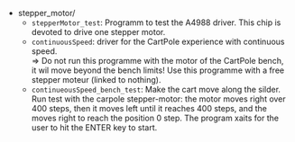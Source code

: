 
* stepper_motor/
    * `stepperMotor_test`: Programm to test the A4988 driver. This chip is devoted to drive one stepper motor. 
    * `continuousSpeed`: driver for the CartPole experience with continuous speed.  
    => Do not run this programme with the motor of the CartPole bench,  it wil move beyond the bench limits! Use this programme with a free stepper moteur (linked to nothing).
    * `continueousSpeed_bench_test`: Make the cart move along the silder. Run test with the carpole stepper-motor: the motor moves right over 400 steps, then it moves left until it reaches 400 steps, and the moves right to reach the position 0 step. The program xaits for the user to hit the ENTER key to start.
    

